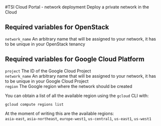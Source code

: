 #TSI Cloud Portal - network deployment
Deploy a private network in the Cloud

## Required variables for OpenStack

`network_name` An arbitrary name that will be assigned to your network, it has to be unique in your OpenStack tenancy


## Required variables for Google Cloud Platform

`project` The ID of the Google Cloud Project  
`network_name` An arbitrary name that will be assigned to your network, it has to be unique in your Google Cloud Project  
`region` The Google region where the network should be created  

You can obtain a list of all the available region using the `gcloud` CLI with:

```
gcloud compute regions list
```
At the moment of writing this are the available regions:  
`asia-east`, `asia-northeast`, `europe-west1`, `us-central1`, `us-east1`, `us-west1`

